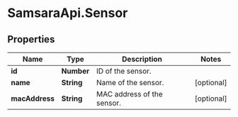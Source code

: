 # SamsaraApi.Sensor

## Properties
Name | Type | Description | Notes
------------ | ------------- | ------------- | -------------
**id** | **Number** | ID of the sensor. | 
**name** | **String** | Name of the sensor. | [optional] 
**macAddress** | **String** | MAC address of the sensor. | [optional] 



